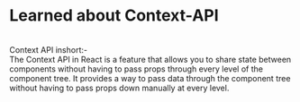 <h1>Learned about Context-API</h1>

</br>
Context API inshort:-
</br>
The Context API in React is a feature that allows you to share state between components without having to pass props through every level of the component tree. It provides a way to pass data through the component tree without having to pass props down manually at every level.
